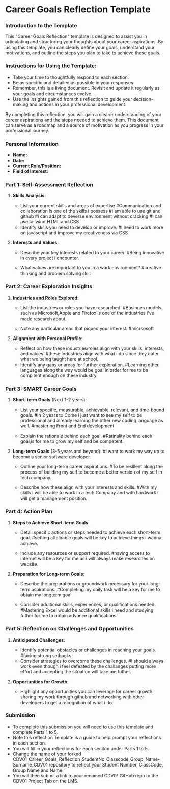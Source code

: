 
# Career Goals Reflection Template

### Introduction to the Template

This "Career Goals Reflection" template is designed to assist you in articulating and structuring your thoughts about your career aspirations. By using this template, you can clearly define your goals, understand your motivations, and outline the steps you plan to take to achieve these goals.

### Instructions for Using the Template:

- Take your time to thoughtfully respond to each section.
- Be as specific and detailed as possible in your responses.
- Remember, this is a living document. Revisit and update it regularly as your goals and circumstances evolve.
- Use the insights gained from this reflection to guide your decision-making and actions in your professional development.

By completing this reflection, you will gain a clearer understanding of your career aspirations and the steps needed to achieve them. This document can serve as a roadmap and a source of motivation as you progress in your professional journey.

### Personal Information

- **Name:**
- **Date:**
- **Current Role/Position:**
- **Field of Interest:**

### Part 1: Self-Assessment Reflection

1. **Skills Analysis**:
    
    - List your current skills and areas of expertise
    #Communication and collaboration is one of the skills i possess
    #I am able to use git and github
    #i can adapt to deverse environment without cracking
    #I can use tailwind,HTML and CSS
    - Identify skills you need to develop or improve.
    #I need to work more on javascript and improve my creativeness via CSS

2. **Interests and Values**:
    
    - Describe your key interests related to your career.
    #Being innovative in every project i encounter.
    
    - What values are important to you in a work environment?
    #creative thinking and problem solving skill

### Part 2: Career Exploration Insights

1. **Industries and Roles Explored**:
    
   
    - List the industries or roles you have researched.
     #Businnes models such as Microsoft,Apple and Firefox is one of the industries i've made research about.

    - Note any particular areas that piqued your interest.
    #micrsosoft

2. **Alignment with Personal Profile**:
    
    - Reflect on how these industries/roles align with your skills, interests, and values.
    #these industries align with what i do since they cater what we being taught here at school.
    - Identify any gaps or areas for further exploration.
    #Learning other languages along the way would be goal in order for me to be compitent enough on these industry.

### Part 3: SMART Career Goals

1. **Short-term Goals** (Next 1-2 years):
    
    - List your specific, measurable, achievable, relevant, and time-bound goals.
    #In 2 years to Come i just want to see my self to be professional and already learning the other new coding language as well.
    #mastering Front and End development

    - Explain the rationale behind each goal.
    #Ratinality behind each goal,is for me to grow my self and be  competent.
2. **Long-term Goals** (3-5 years and beyond):
    #i want to work my way up to become a senior software developer.

    - Outline your long-term career aspirations.
    #To be resillent along the process of building my self to become a better version of my self in tech company.

    - Describe how these align with your interests and skills.
    #With my skills I will be able to work in a tech Company and with hardwork I will get a management position. 

### Part 4: Action Plan

1. **Steps to Achieve Short-term Goals**:
    
    - Detail specific actions or steps needed to achieve each short-term goal.
    #setting attainable goals will be key to achieve things i wanna achieve.

    - Include any resources or support required.
   #having access to internet will be a key for me as i will always make researches on website.

2. **Preparation for Long-term Goals**:
    
    - Describe the preparations or groundwork necessary for your long-term aspirations.
    #Completing my daily task will be a key for me to obtain my longterm goal.

    - Consider additional skills, experiences, or qualifications needed.
    #Mastering Excel would be additional skills i need and studying futher for me to obtain advance qualifications.

### Part 5: Reflection on Challenges and Opportunities

1. **Anticipated Challenges**:
    
    - Identify potential obstacles or challenges in reaching your goals.
    #facing strong setbacks.
    - Consider strategies to overcome these challenges.
    #I should always work even though i feel defeated by the challanges putting more effort and accepting the situation will take me futher.
2. **Opportunities for Growth**:
    
    - Highlight any opportunities you can leverage for career growth.
    sharing my work through github and networking with other developers to get a recognition of what i do.
    


### Submission

- To complete this submission you will need to use this template and complete Parts 1 to 5.
- Note this reflection Template is a guide to help prompt your reflections in each section.
- You will fill in your reflections for each seciton under Parts 1 to 5.
- Change the name of your forked CDV01_Career_Goals_Reflection_StudentNo_Classcode_Group_Name-Surname_CDV01 repository to reflect your Student Number, ClassCode, Group Name and Name.
- You will then submit a link to your renamed CDV01 GitHub repo to the CDV01 Project Tab on the LMS.


